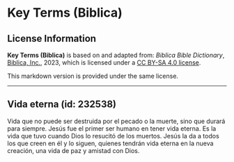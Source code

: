 # Key Terms (Biblica)

## License Information

**Key Terms (Biblica)** is based on and adapted from: _Biblica Bible Dictionary_, [Biblica, Inc.](https://www.biblica.com/), 2023, which is licensed under a [CC BY-SA 4.0 license](https://creativecommons.org/licenses/by-sa/4.0/legalcode.en).

This markdown version is provided under the same license.



--------------------------------

## Vida eterna (id: 232538)

Vida que no puede ser destruida por el pecado o la muerte, sino que durará para siempre. Jesús fue el primer ser humano en tener vida eterna. Es la vida que tuvo cuando Dios lo resucitó de los muertos. Jesús la da a todos los que creen en él y lo siguen, quienes tendrán vida eterna en la nueva creación, una vida de paz y amistad con Dios.


